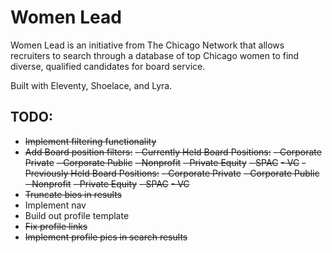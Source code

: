 # Women Lead

Women Lead is an initiative from The Chicago Network that allows recruiters to search through a database of top Chicago women to find diverse, qualified candidates for board service.

Built with Eleventy, Shoelace, and Lyra.

## TODO:

* ~~Implement filtering functionality~~
* ~~Add Board position filters:~~
    ~~- Currently Held Board Positions:~~
        ~~- Corporate Private~~
        ~~- Corporate Public~~
        ~~- Nonprofit~~
        ~~- Private Equity~~
        ~~- SPAC~~
        ~~- VC~~
    ~~- Previously Held Board Positions:~~
        ~~- Corporate Private~~
        ~~- Corporate Public~~
        ~~- Nonprofit~~
        ~~- Private Equity~~
        ~~- SPAC~~
        ~~- VC~~
* ~~Truncate bios in results~~
* Implement nav
* Build out profile template
* ~~Fix profile links~~
* ~~Implement profile pics in search results~~
